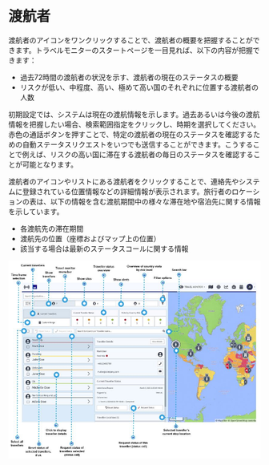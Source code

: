 # 渡航者

渡航者のアイコンをワンクリックすることで、渡航者の概要を把握することができます。トラベルモニターのスタートページを一目見れば、以下の内容が把握できます：

* 過去72時間の渡航者の状況を示す、渡航者の現在のステータスの概要
* リスクが低い、中程度、高い、極めて高い国のそれぞれに位置する渡航者の人数

初期設定では、システムは現在の渡航情報を示します。過去あるいは今後の渡航情報を把握したい場合、検索範囲指定をクリックし、時期を選択してください。赤色の通話ボタンを押すことで、特定の渡航者の現在のステータスを確認するための自動ステータスリクエストをいつでも送信することができます。こうすることで例えば、リスクの高い国に滞在する渡航者の毎日のステータスを確認することが可能となります。

渡航者のアイコンやリストにある渡航者をクリックすることで、連絡先やシステムに登録されている位置情報などの詳細情報が表示されます。旅行者のロケーションの表は、以下の情報を含む渡航期間中の様々な滞在地や宿泊先に関する情報を示しています。

* 各渡航先の滞在期間 
* 渡航先の位置（座標およびマップ上の位置）
* 該当する場合は最新のステータスコールに関する情報

![](../../.gitbook/assets/tm_img02-2.JPG)

